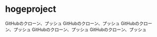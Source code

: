 # hogeproject

GitHubのクローン、プッシュ
GitHubのクローン、プッシュ
GitHubのクローン、プッシュ
GitHubのクローン、プッシュ
GitHubのクローン、プッシュ
